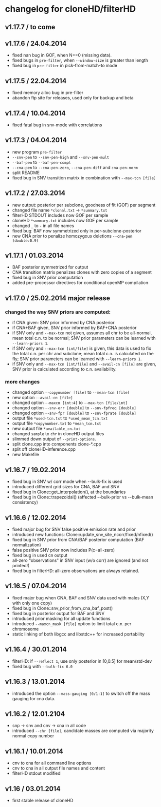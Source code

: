 # changelog for cloneHD/filterHD

## v1.17.7 / to come

## v1.17.6 / 24.04.2014

*  fixed nan bug in GOF, when N==0 (missing data).
*  fixed bugs in `pre-filter`, when `--window-size` is greater than length
*  fixed bug in `pre-filter` in pick-from-match-to mode

## v1.17.5 / 22.04.2014

*  fixed memory alloc bug in pre-filter
*  abandon ftp site for releases, used only for backup and beta

## v1.17.4 / 10.04.2014

*  fixed fatal bug in snv-mode with correlations

## v1.17.3 / 04.04.2014

*  new program `pre-filter`
*  `--snv-pen` to `--snv-pen-high` and `--snv-pen-mult`
*  `--baf-pen` to `--baf-pen-compl`
*  `--cna-pen` to `--cna-pen-zero`, `--cna-pen-diff` and `cna-pen-norm`
*  split README
*  fixed bug in SNV transition matrix in combination with `--max-tcn [file]`

## v1.17.2 / 27.03.2014

*  new output: posterior per subclone, goodness of fit (GOF) per
   segment
*  changed file name `*clonal.txt` -> `*summary.txt`
*  filterHD STDOUT includes now GOF per sample
*  cloneHD `*summary.txt` includes now GOF per sample
*  changed `_` to `-` in all file names
*  fixed bug: BAF now symmetrized only in per-subclone-posterior
*  new CNA prior to penalize homozygous deletions `--cna-pen [double:0.9]`

## v1.17.1 / 01.03.2014

*  BAF posterior symmetrized for output
*  CNA transition matrix penalizes clones with zero copies of a segment
*  fixed bug in SNV prior computation
*  added pre-processor directives for conditional openMP compilation

## v1.17.0 / 25.02.2014 major release

### changed the way SNV priors are computed:

*  if CNA given: SNV prior informed by CNA posterior
*  if CNA+BAF given, SNV prior informed by BAF+CNA posterior
*  if SNV only and `--max-tcn` not given, assumes all chr to be
   all-normal, mean total c.n. to be normal; SNV prior parameters can
   be learned with `--learn-priors 1`.
*  if SNV only and `--max-tcn [int/file]` is given, this data is used
   to fix the total c.n. per chr and subclone; mean total c.n. is
   calculated on the fly; SNV prior parameters can be learned with
   `--learn-priors 1`.
*  if SNV only and `--max-tcn [int/file]` and `--avail-cn [file]` are
   given, SNV prior is calculated according to c.n. availability.

### more changes

*  changed option `--copynumber [file]` to  `--mean-tcn [file]`
*  new option  `--avail-cn [file]`
*  changed option `--maxcn [int:4]` to `--max-tcn [file/int]`
*  changed option `--snv-err [double]` to `--snv-fpfreq [double]`
*  changed option `--snv-fpr [double]` to `--snv-fprate [double]`
*  output file `*used-tcn.txt` to `*used_mean_tcn.txt`
*  output file `*copynumber.txt` to `*mean_tcn.txt`
*  new output file `*available_cn.txt`
*  changed `sample` to `chr` in cloneHD output files
*  slimmed down output of `--print-options`.
*  split clone.cpp into components clone-*.cpp
*  split off cloneHD-inference.cpp
*  new Makefile

## v1.16.7 / 19.02.2014

*  fixed bug in SNV w/ corr mode when --bulk-fix is used
*  introduced different grid sizes for CNA, BAF and SNV
*  fixed bug in Clone::get_interpolation(), at the boundaries
*  fixed bug in Clone::trapezoidal() (affected --bulk-prior vs --bulk-mean consistency)

## v1.16.6 / 12.02.2014

*  fixed major bug for SNV false positive emission rate and prior
*  introduced new functions:  Clone::update_snv_site_ncorr/fixed/nfixed()
*  fixed bug in SNV prior from CNA/BAF posterior computation (BAF normalization)
*  false positive SNV prior now includes P(c=all-zero)
*  fixed bug in used cn output
*  all-zero "observations" in SNV input (w/o corr) are ignored (and not printed!)
*  fixed bug in filterHD: all-zero observations are always retained.

## v1.16.5 / 07.04.2014

*  fixed major bug when CNA, BAF and SNV data used with males (X,Y with only one copy)
*  fixed bug in Clone::snv_prior_from_cna_baf_post()
*  fixed bug in posterior output for BAF and SNV
*  introduced prior masking for all update functions
*  introduced `--maxcn_mask [file]` option to limit total c.n. per chromosome
*  static linking of both libgcc and libstdc++ for increased portability

## v1.16.4 / 30.01.2014

*  filterHD: if `--reflect 1`, use only posterior in [0,0.5] for mean/std-dev
*  fixed bug with `--bulk-fix 0.0`

## v1.16.3 / 13.01.2014

*  introduced the option `--mass-gauging [0/1:1]` to switch off the mass gauging for cna data.

## v1.16.2 / 12.01.2104

*  snp -> snv and cnv -> cna in all code
*  introduced `--chr [file]`, candidate masses are computed via majority normal copy number

## v1.16.1 / 10.01.2014

*  cnv to cna  for all command line options
*  cnv to cna in all output file names and content
*  filterHD stdout modified

## v1.16 / 03.01.2014

*  first stable release of cloneHD
